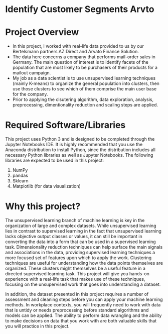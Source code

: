 # Identify Customer Segments Arvto

# Project Overview
- In this project, I worked with real-life data provided to us by our Bertelsmann partners AZ Direct and Arvato Finance Solution. 
- The data here concerns a company that performs mail-order sales in Germany. The main question of interest is to identify facets of the population that are most likely to be purchasers of their products for a mailout campaign. 
- My job as a data scientist is to use unsupervised learning techniques (mainly K-means) to organize the general population into clusters, then use those clusters to see which of them comprise the main user base for the company. 
- Prior to applying the clsutering algorithm, data exploration, analysis, preprocessing, dimentionality reduction and scaling steps are applied.

# Required Software/Libraries

This project uses Python 3 and is designed to be completed through the Jupyter Notebooks IDE. It is highly recommended that you use the Anaconda distribution to install Python, since the distribution includes all necessary Python libraries as well as Jupyter Notebooks. The following libraries are expected to be used in this project:

1. NumPy
2. pandas
3. Sklearn 
4. Matplotlib (for data visualization)

# Why this project?
The unsupervised learning branch of machine learning is key in the organization of large and complex datasets. While unsupervised learning lies in contrast to supervised learning in the fact that unsupervised learning lacks objective output classes or values, it can still be important in converting the data into a form that can be used in a supervised learning task. Dimensionality reduction techniques can help surface the main signals and associations in the data, providing supervised learning techniques a more focused set of features upon which to apply the work. Clustering techniques are useful for understanding how the data points themselves are organized. These clusters might themselves be a useful feature in a directed supervised learning task. This project will give you hands-on experience with a real-life task that makes use of these techniques, focusing on the unsupervised work that goes into understanding a dataset.

In addition, the dataset presented in this project requires a number of assessment and cleaning steps before you can apply your machine learning methods. In workplace contexts, you will frequently need to work with data that is untidy or needs preprocessing before standard algorithms and models can be applied. The ability to perform data wrangling and the ability to make decisions on data that you work with are both valuable skills that you will practice in this project.

